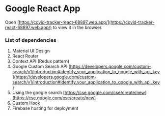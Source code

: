 # Google React App

Open [https://covid-tracker-react-68897.web.app/](https://covid-tracker-react-68897.web.app/) to view it in the browser.

### List of dependencies

1. Material UI Design
2. React Router
3. Context API (Redux pattern)
4. Google Custom Search API [https://developers.google.com/custom-search/v1/introduction#identify_your_application_to_google_with_api_key](https://developers.google.com/custom-search/v1/introduction#identify_your_application_to_google_with_api_key)
5. Using the google search [https://cse.google.com/cse/create/new](https://cse.google.com/cse/create/new)
6. Custom Hook
7. Firebase hosting for deployment
